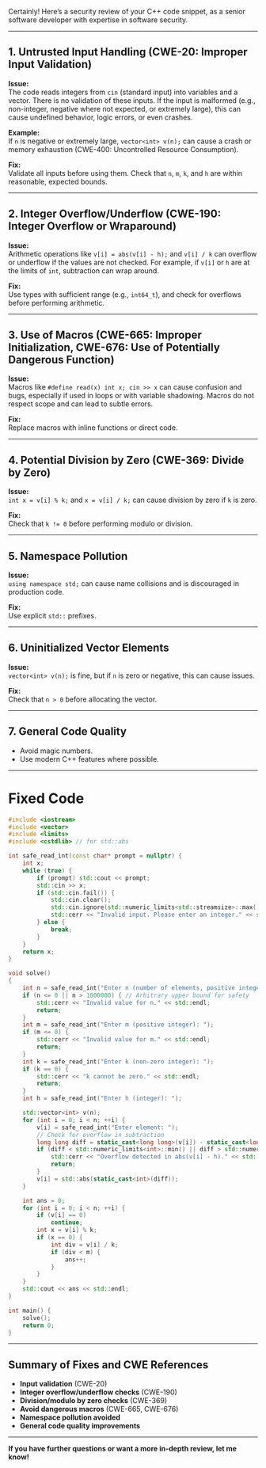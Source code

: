 Certainly! Here’s a security review of your C++ code snippet, as a senior software developer with expertise in software security.

---

## 1. **Untrusted Input Handling (CWE-20: Improper Input Validation)**

**Issue:**  
The code reads integers from `cin` (standard input) into variables and a vector. There is no validation of these inputs. If the input is malformed (e.g., non-integer, negative where not expected, or extremely large), this can cause undefined behavior, logic errors, or even crashes.

**Example:**  
If `n` is negative or extremely large, `vector<int> v(n);` can cause a crash or memory exhaustion (CWE-400: Uncontrolled Resource Consumption).

**Fix:**  
Validate all inputs before using them. Check that `n`, `m`, `k`, and `h` are within reasonable, expected bounds.

---

## 2. **Integer Overflow/Underflow (CWE-190: Integer Overflow or Wraparound)**

**Issue:**  
Arithmetic operations like `v[i] = abs(v[i] - h);` and `v[i] / k` can overflow or underflow if the values are not checked. For example, if `v[i]` or `h` are at the limits of `int`, subtraction can wrap around.

**Fix:**  
Use types with sufficient range (e.g., `int64_t`), and check for overflows before performing arithmetic.

---

## 3. **Use of Macros (CWE-665: Improper Initialization, CWE-676: Use of Potentially Dangerous Function)**

**Issue:**  
Macros like `#define read(x) int x; cin >> x` can cause confusion and bugs, especially if used in loops or with variable shadowing. Macros do not respect scope and can lead to subtle errors.

**Fix:**  
Replace macros with inline functions or direct code.

---

## 4. **Potential Division by Zero (CWE-369: Divide by Zero)**

**Issue:**  
`int x = v[i] % k;` and `x = v[i] / k;` can cause division by zero if `k` is zero.

**Fix:**  
Check that `k != 0` before performing modulo or division.

---

## 5. **Namespace Pollution**

**Issue:**  
`using namespace std;` can cause name collisions and is discouraged in production code.

**Fix:**  
Use explicit `std::` prefixes.

---

## 6. **Uninitialized Vector Elements**

**Issue:**  
`vector<int> v(n);` is fine, but if `n` is zero or negative, this can cause issues.

**Fix:**  
Check that `n > 0` before allocating the vector.

---

## 7. **General Code Quality**

- Avoid magic numbers.
- Use modern C++ features where possible.

---

# **Fixed Code**

```cpp
#include <iostream>
#include <vector>
#include <limits>
#include <cstdlib> // for std::abs

int safe_read_int(const char* prompt = nullptr) {
    int x;
    while (true) {
        if (prompt) std::cout << prompt;
        std::cin >> x;
        if (std::cin.fail()) {
            std::cin.clear();
            std::cin.ignore(std::numeric_limits<std::streamsize>::max(), '\n');
            std::cerr << "Invalid input. Please enter an integer." << std::endl;
        } else {
            break;
        }
    }
    return x;
}

void solve()
{
    int n = safe_read_int("Enter n (number of elements, positive integer): ");
    if (n <= 0 || n > 1000000) { // Arbitrary upper bound for safety
        std::cerr << "Invalid value for n." << std::endl;
        return;
    }
    int m = safe_read_int("Enter m (positive integer): ");
    if (m <= 0) {
        std::cerr << "Invalid value for m." << std::endl;
        return;
    }
    int k = safe_read_int("Enter k (non-zero integer): ");
    if (k == 0) {
        std::cerr << "k cannot be zero." << std::endl;
        return;
    }
    int h = safe_read_int("Enter h (integer): ");

    std::vector<int> v(n);
    for (int i = 0; i < n; ++i) {
        v[i] = safe_read_int("Enter element: ");
        // Check for overflow in subtraction
        long long diff = static_cast<long long>(v[i]) - static_cast<long long>(h);
        if (diff < std::numeric_limits<int>::min() || diff > std::numeric_limits<int>::max()) {
            std::cerr << "Overflow detected in abs(v[i] - h)." << std::endl;
            return;
        }
        v[i] = std::abs(static_cast<int>(diff));
    }

    int ans = 0;
    for (int i = 0; i < n; ++i) {
        if (v[i] == 0)
            continue;
        int x = v[i] % k;
        if (x == 0) {
            int div = v[i] / k;
            if (div < m) {
                ans++;
            }
        }
    }
    std::cout << ans << std::endl;
}

int main() {
    solve();
    return 0;
}
```

---

## **Summary of Fixes and CWE References**

- **Input validation** (CWE-20)
- **Integer overflow/underflow checks** (CWE-190)
- **Division/modulo by zero checks** (CWE-369)
- **Avoid dangerous macros** (CWE-665, CWE-676)
- **Namespace pollution avoided**
- **General code quality improvements**

---

**If you have further questions or want a more in-depth review, let me know!**
